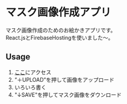 # マスク画像作成アプリ
マスク画像作成のためのお絵かきアプリです。  
React.jsとFirebaseHostingを使いました〜。

## Usage  
1. [ここ](https://mask-editor.web.app/)にアクセス
2. ”＋UPLOAD”を押して画像をアップロード
3. いろいろ書く
4. "↓SAVE"を押してマスク画像をダウンロード

